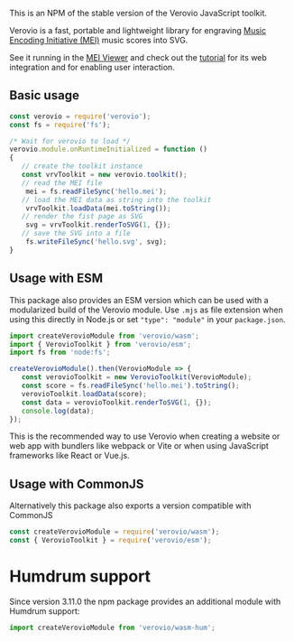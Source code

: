 This is an NPM of the stable version of the Verovio JavaScript toolkit.

Verovio is a fast, portable and lightweight library for engraving [Music Encoding Initiative (MEI)](http://www.music-encoding.org) music scores into SVG.

See it running in the [MEI Viewer](http://www.verovio.org/mei-viewer.xhtml) and check out the [tutorial](http://www.verovio.org/tutorial.xhtml) for its web integration and for enabling user interaction.


## Basic usage

```javascript
const verovio = require('verovio');
const fs = require('fs');

/* Wait for verovio to load */
verovio.module.onRuntimeInitialized = function ()
{
   // create the toolkit instance
   const vrvToolkit = new verovio.toolkit();
   // read the MEI file
	mei = fs.readFileSync('hello.mei');
   // load the MEI data as string into the toolkit
	vrvToolkit.loadData(mei.toString());
   // render the fist page as SVG
	svg = vrvToolkit.renderToSVG(1, {});
   // save the SVG into a file
	fs.writeFileSync('hello.svg', svg);
}
```


## Usage with ESM

This package also provides an ESM version which can be used with a modularized build of the Verovio module. Use `.mjs` as file extension when using this directly in Node.js or set `"type": "module"` in your `package.json`.

```js
import createVerovioModule from 'verovio/wasm';
import { VerovioToolkit } from 'verovio/esm';
import fs from 'node:fs';

createVerovioModule().then(VerovioModule => {
   const verovioToolkit = new VerovioToolkit(VerovioModule);
   const score = fs.readFileSync('hello.mei').toString();
   verovioToolkit.loadData(score);
   const data = verovioToolkit.renderToSVG(1, {});
   console.log(data);
});
```

This is the recommended way to use Verovio when creating a website or web app with bundlers like webpack or Vite or when using JavaScript frameworks like React or Vue.js.


## Usage with CommonJS

Alternatively this package also exports a version compatible with CommonJS

```js
const createVerovioModule = require('verovio/wasm');
const { VerovioToolkit } = require('verovio/esm');
```


# Humdrum support

Since version 3.11.0 the npm package provides an additional module with Humdrum support:

```js
import createVerovioModule from 'verovio/wasm-hum';
```

